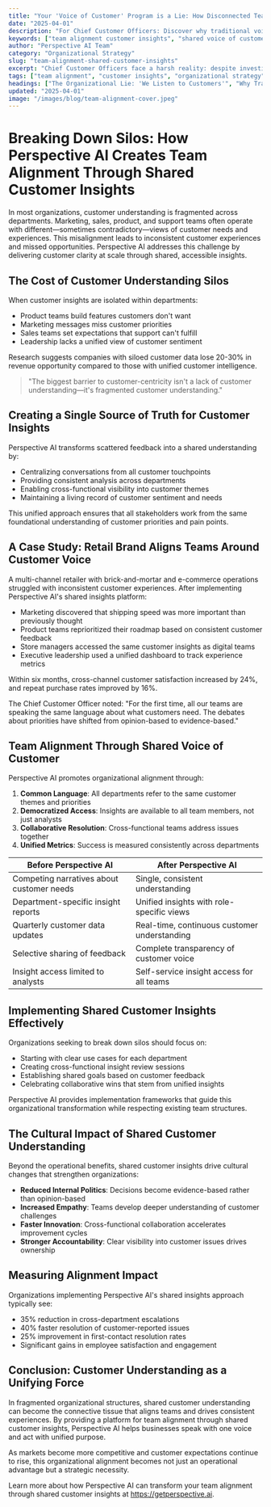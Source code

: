 ```yaml
---
title: "Your 'Voice of Customer' Program is a Lie: How Disconnected Teams Sabotage Customer Experience"
date: "2025-04-01"
description: "For Chief Customer Officers: Discover why traditional voice of customer programs fail, how departmental silos create contradictory customer views, and how Perspective AI creates alignment through shared human access to insights."
keywords: ["team alignment customer insights", "shared voice of customer", "breaking down silos", "customer feedback alignment", "cross-functional collaboration", "customer experience consistency", "Perspective AI", "Chief Customer Officer"]
author: "Perspective AI Team"
category: "Organizational Strategy"
slug: "team-alignment-shared-customer-insights"
excerpt: "Chief Customer Officers face a harsh reality: despite investing in VoC programs, your teams operate with conflicting views of customer needs. Learn how Perspective AI creates organizational alignment by giving all humans access to shared customer insights that drive consistent experiences."
tags: ["team alignment", "customer insights", "organizational strategy", "cross-functional collaboration", "customer experience", "chief customer officer"]
headings: ["The Organizational Lie: 'We Listen to Customers'", "Why Traditional Customer Insights Fail CCOs", "Breaking Human Silos, Not Just Data Silos", "Human Access to Customer Truth", "The Perspective AI Approach for CX Leaders"]
updated: "2025-04-01"
image: "/images/blog/team-alignment-cover.jpeg"
---
```


# Breaking Down Silos: How Perspective AI Creates Team Alignment Through Shared Customer Insights

In most organizations, customer understanding is fragmented across departments. Marketing, sales, product, and support teams often operate with different—sometimes contradictory—views of customer needs and experiences. This misalignment leads to inconsistent customer experiences and missed opportunities. Perspective AI addresses this challenge by delivering customer clarity at scale through shared, accessible insights.

## The Cost of Customer Understanding Silos

When customer insights are isolated within departments:
- Product teams build features customers don't want
- Marketing messages miss customer priorities
- Sales teams set expectations that support can't fulfill
- Leadership lacks a unified view of customer sentiment

Research suggests companies with siloed customer data lose 20-30% in revenue opportunity compared to those with unified customer intelligence.

> "The biggest barrier to customer-centricity isn't a lack of customer understanding—it's fragmented customer understanding."

## Creating a Single Source of Truth for Customer Insights

Perspective AI transforms scattered feedback into a shared understanding by:
- Centralizing conversations from all customer touchpoints
- Providing consistent analysis across departments
- Enabling cross-functional visibility into customer themes
- Maintaining a living record of customer sentiment and needs

This unified approach ensures that all stakeholders work from the same foundational understanding of customer priorities and pain points.

## A Case Study: Retail Brand Aligns Teams Around Customer Voice

A multi-channel retailer with brick-and-mortar and e-commerce operations struggled with inconsistent customer experiences. After implementing Perspective AI's shared insights platform:

- Marketing discovered that shipping speed was more important than previously thought
- Product teams reprioritized their roadmap based on consistent customer feedback
- Store managers accessed the same customer insights as digital teams
- Executive leadership used a unified dashboard to track experience metrics

Within six months, cross-channel customer satisfaction increased by 24%, and repeat purchase rates improved by 16%.

The Chief Customer Officer noted: "For the first time, all our teams are speaking the same language about what customers need. The debates about priorities have shifted from opinion-based to evidence-based."

## Team Alignment Through Shared Voice of Customer

Perspective AI promotes organizational alignment through:

1. **Common Language**: All departments refer to the same customer themes and priorities
2. **Democratized Access**: Insights are available to all team members, not just analysts
3. **Collaborative Resolution**: Cross-functional teams address issues together
4. **Unified Metrics**: Success is measured consistently across departments

| Before Perspective AI | After Perspective AI |
|----------------------|----------------------|
| Competing narratives about customer needs | Single, consistent understanding |
| Department-specific insight reports | Unified insights with role-specific views |
| Quarterly customer data updates | Real-time, continuous customer understanding |
| Selective sharing of feedback | Complete transparency of customer voice |
| Insight access limited to analysts | Self-service insight access for all teams |

## Implementing Shared Customer Insights Effectively

Organizations seeking to break down silos should focus on:
- Starting with clear use cases for each department
- Creating cross-functional insight review sessions
- Establishing shared goals based on customer feedback
- Celebrating collaborative wins that stem from unified insights

Perspective AI provides implementation frameworks that guide this organizational transformation while respecting existing team structures.

## The Cultural Impact of Shared Customer Understanding

Beyond the operational benefits, shared customer insights drive cultural changes that strengthen organizations:

- **Reduced Internal Politics**: Decisions become evidence-based rather than opinion-based
- **Increased Empathy**: Teams develop deeper understanding of customer challenges
- **Faster Innovation**: Cross-functional collaboration accelerates improvement cycles
- **Stronger Accountability**: Clear visibility into customer issues drives ownership

## Measuring Alignment Impact

Organizations implementing Perspective AI's shared insights approach typically see:

- 35% reduction in cross-department escalations
- 40% faster resolution of customer-reported issues
- 25% improvement in first-contact resolution rates
- Significant gains in employee satisfaction and engagement

## Conclusion: Customer Understanding as a Unifying Force

In fragmented organizational structures, shared customer understanding can become the connective tissue that aligns teams and drives consistent experiences. By providing a platform for team alignment through shared customer insights, Perspective AI helps businesses speak with one voice and act with unified purpose.

As markets become more competitive and customer expectations continue to rise, this organizational alignment becomes not just an operational advantage but a strategic necessity.

Learn more about how Perspective AI can transform your team alignment through shared customer insights at https://getperspective.ai. 